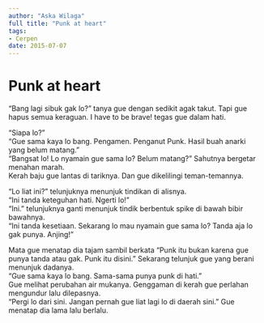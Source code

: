 ```yaml
---
author: "Aska Wilaga"
full title: "Punk at heart"
tags:
- Cerpen
date: 2015-07-07
---
```


# Punk at heart

“Bang lagi sibuk gak lo?” tanya gue dengan sedikit agak takut. Tapi gue hapus semua keraguan. I have to be brave! tegas gue dalam hati.

“Siapa lo?”  
“Gue sama kaya lo bang. Pengamen. Penganut Punk. Hasil buah anarki yang belum matang.”  
“Bangsat lo! Lo nyamain gue sama lo? Belum matang?” Sahutnya bergetar menahan marah.  
Kerah baju gue lantas di tariknya. Dan gue dikelilingi teman-temannya.

“Lo liat ini?” telunjuknya menunjuk tindikan di alisnya.  
“Ini tanda keteguhan hati. Ngerti lo!”  
“Ini.” telunjuknya ganti menunjuk tindik berbentuk spike di bawah bibir bawahnya.  
“Ini tanda kesetiaan. Sekarang lo mau nyamain gue sama lo? Tanda aja lo gak punya. Anjing!”

Mata gue menatap dia tajam sambil berkata “Punk itu bukan karena gue punya tanda atau gak. Punk itu disini.” Sekarang telunjuk gue yang berani menunjuk dadanya.  
“Gue sama kaya lo bang. Sama-sama punya punk di hati.”  
Gue melihat perubahan air mukanya. Genggaman di kerah gue perlahan mengundur lalu dilepasnya.  
“Pergi lo dari sini. Jangan pernah gue liat lagi lo di daerah sini.” Gue menatap dia lama lalu berlalu.